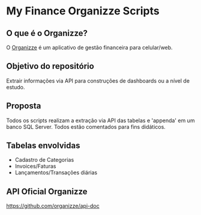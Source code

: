 # My Finance Organizze Scripts

## O que é o Organizze?
O [Organizze](https://www.organizze.com.br/) é um aplicativo de gestão financeira para celular/web.

## Objetivo do repositório
Extrair informações via API para construções de dashboards ou a nível de estudo.

## Proposta
Todos os scripts realizam a extração via API das tabelas e 'appenda' em um banco SQL Server. Todos estão comentados para fins didáticos.

## Tabelas envolvidas
- Cadastro de Categorias
- Invoices/Faturas
- Lançamentos/Transações diárias

## API Oficial Organizze
https://github.com/organizze/api-doc
